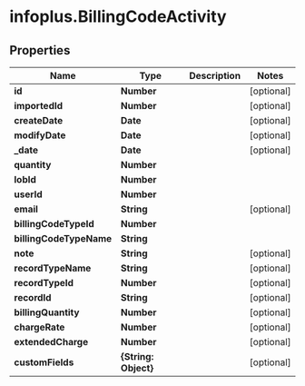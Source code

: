 # infoplus.BillingCodeActivity

## Properties
Name | Type | Description | Notes
------------ | ------------- | ------------- | -------------
**id** | **Number** |  | [optional] 
**importedId** | **Number** |  | [optional] 
**createDate** | **Date** |  | [optional] 
**modifyDate** | **Date** |  | [optional] 
**_date** | **Date** |  | [optional] 
**quantity** | **Number** |  | 
**lobId** | **Number** |  | 
**userId** | **Number** |  | 
**email** | **String** |  | [optional] 
**billingCodeTypeId** | **Number** |  | 
**billingCodeTypeName** | **String** |  | 
**note** | **String** |  | [optional] 
**recordTypeName** | **String** |  | [optional] 
**recordTypeId** | **Number** |  | [optional] 
**recordId** | **String** |  | [optional] 
**billingQuantity** | **Number** |  | [optional] 
**chargeRate** | **Number** |  | [optional] 
**extendedCharge** | **Number** |  | [optional] 
**customFields** | **{String: Object}** |  | [optional] 


